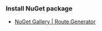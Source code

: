### Install NuGet package
- [NuGet Gallery | Route.Generator](https://www.nuget.org/packages/DependencyInjection.Analyzer)
